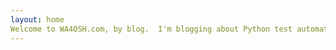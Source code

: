 ```yaml
---
layout: home
Welcome to WA4OSH.com, by blog.  I'm blogging about Python test automation, HAM radio projects, and systems engineering insights. Explore my work on LoRa APRS, patents, and my upcoming book on AI-driven testing.
---
```

